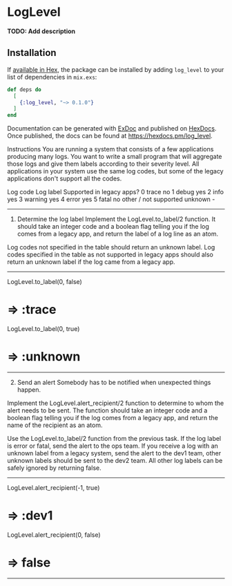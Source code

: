 # LogLevel

**TODO: Add description**

## Installation

If [available in Hex](https://hex.pm/docs/publish), the package can be installed
by adding `log_level` to your list of dependencies in `mix.exs`:

```elixir
def deps do
  [
    {:log_level, "~> 0.1.0"}
  ]
end
```

Documentation can be generated with [ExDoc](https://github.com/elixir-lang/ex_doc)
and published on [HexDocs](https://hexdocs.pm). Once published, the docs can
be found at <https://hexdocs.pm/log_level>.

Instructions
You are running a system that consists of a few applications producing many logs. You want to write a small program that will aggregate those logs and give them labels according to their severity level. All applications in your system use the same log codes, but some of the legacy applications don't support all the codes.

Log code	Log label	Supported in legacy apps?
0	trace	no
1	debug	yes
2	info	yes
3	warning	yes
4	error	yes
5	fatal	no
other / not supported	unknown	-

___________________________
1. Determine the log label
Implement the LogLevel.to_label/2 function. It should take an integer code and a boolean flag telling you if the log comes from a legacy app, and return the label of a log line as an atom.

Log codes not specified in the table should return an unknown label. Log codes specified in the table as not supported in legacy apps should also return an unknown label if the log came from a legacy app.
___________________________
LogLevel.to_label(0, false)
# => :trace

LogLevel.to_label(0, true)
# => :unknown
___________________________


2. Send an alert
Somebody has to be notified when unexpected things happen.

Implement the LogLevel.alert_recipient/2 function to determine to whom the alert needs to be sent. The function should take an integer code and a boolean flag telling you if the log comes from a legacy app, and return the name of the recipient as an atom.

Use the LogLevel.to_label/2 function from the previous task. If the log label is error or fatal, send the alert to the ops team. If you receive a log with an unknown label from a legacy system, send the alert to the dev1 team, other unknown labels should be sent to the dev2 team. All other log labels can be safely ignored by returning false.
___________________________
LogLevel.alert_recipient(-1, true)
# => :dev1

LogLevel.alert_recipient(0, false)
# => false
___________________________